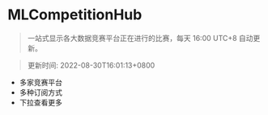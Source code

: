 # MLCompetitionHub

> 一站式显示各大数据竞赛平台正在进行的比赛，每天 16:00 UTC+8 自动更新。
  
> 更新时间: 2022-08-30T16:01:13+0800 

* 多家竞赛平台
* 多种订阅方式
* 下拉查看更多